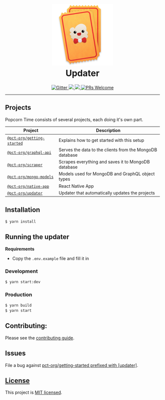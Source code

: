 <h1 align="center">
  <img height="200" width="200" src="https://github.com/pct-org/getting-started/blob/master/.github/logo.png" alt="logo" />
  <br />
  Updater
</h1>

<div align="center">
  <a target="_blank" href="https://gitter.im/pct-org/Lobby">
    <img src="https://badges.gitter.im/popcorn-time-desktop.svg" alt="Gitter" />
  </a>
  <a target="_blank" href="https://david-dm.org/pct-org/updater" title="dependencies status">
    <img src="https://david-dm.org/pct-org/updater/status.svg" />
  </a>
  <a target="_blank" href="https://david-dm.org/pct-org/updater?type=dev" title="devDependencies status">
    <img src="https://david-dm.org/pct-org/updater/dev-status.svg" />
  </a>
  <a target="_blank" href="https://github.com/pct-org/updater/pulls">
    <img src="https://img.shields.io/badge/PRs-welcome-brightgreen.svg" alt="PRs Welcome" />
  </a>
</div>


---

## Projects

Popcorn Time consists of several projects, each doing it's own part.

| Project                      | Description |
| ---------------------------- | -------------------------------------------------------- |
| [`@pct-org/getting-started`] | Explains how to get started with this setup              |
| [`@pct-org/graphql-api`]     | Serves the data to the clients from the MongoDB database |
| [`@pct-org/scraper`]         | Scrapes everything and saves it to MongoDB database      |
| [`@pct-org/mongo-models`]    | Models used for MongoDB and GraphQL object types         |
| [`@pct-org/native-app`]      | React Native App                                         |
| [`@pct-org/updater`]         | Updater that automatically updates the projects          |

## Installation

```bash
$ yarn install
```

## Running the updater

**Requirements**
- Copy the `.env.example` file and fill it in

### Development
```bash
$ yarn start:dev
```

### Production

```bash
$ yarn build
$ yarn start
```

## Contributing:

Please see the [contributing guide].

## Issues

File a bug against [pct-org/getting-started prefixed with \[updater\]](https://github.com/pct-org/getting-started/issues/new?title=[updater]%20).

## [License](./LICENSE)

This project is [MIT licensed](./LICENSE).

[contributing guide]: ./CONTRIBUTING.md
[`@pct-org/graphql-api`]: https://github.com/pct-org/graphql-api
[`@pct-org/getting-started`]: https://github.com/pct-org/getting-started
[`@pct-org/mongo-models`]: https://github.com/pct-org/mongo-models
[`@pct-org/native-app`]: https://github.com/pct-org/native-app
[`@pct-org/scraper`]: https://github.com/pct-org/scraper
[`@pct-org/updater`]: https://github.com/pct-org/updater
